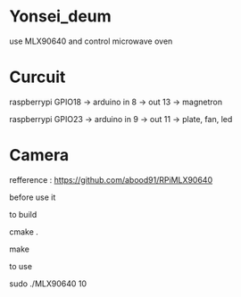 # Yonsei_deum
use MLX90640 and control microwave oven 


# Curcuit
raspberrypi GPIO18 -> arduino in 8 -> out 13  -> magnetron

raspberrypi GPIO23 -> arduino in 9 -> out 11  -> plate, fan, led



# Camera

refference : https://github.com/abood91/RPiMLX90640 

before use it 

to build

cmake .   

make

to use

sudo ./MLX90640 10

